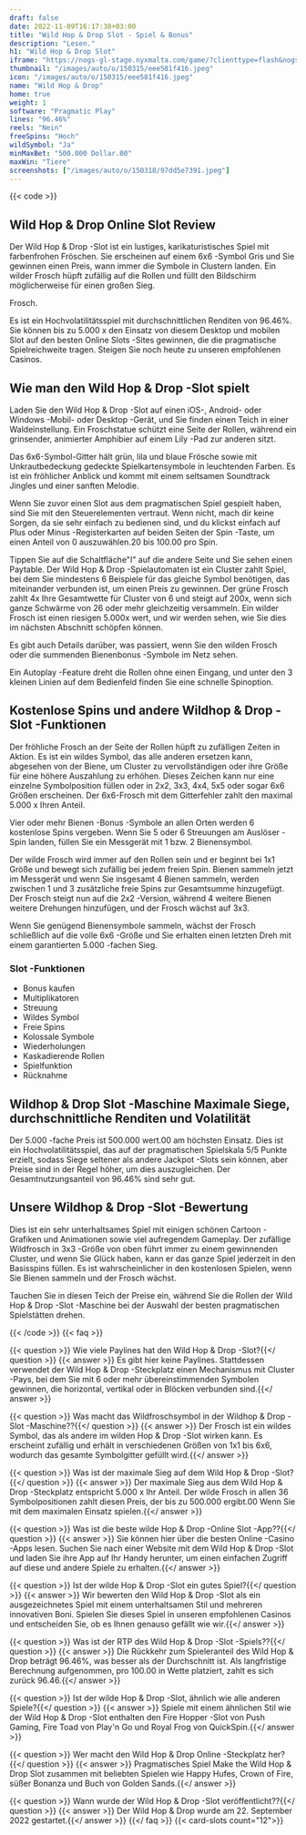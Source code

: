 ```yaml
---
draft: false
date: 2022-11-09T16:17:38+03:00
title: "Wild Hop & Drop Slot - Spiel & Bonus"
description: "Lesen."
h1: "Wild Hop & Drop Slot"
iframe: "https://nogs-gl-stage.nyxmalta.com/game/?clienttype=flash&nogscurrency=GBP&nogsgameid=1510281&nogslang=en_us&nogsmode=demo&nogsoperatorid=241"
thumbnail: "/images/auto/o/150315/eee581f416.jpeg"
icon: "/images/auto/o/150315/eee581f416.jpeg"
name: "Wild Hop & Drop"
home: true
weight: 1
software: "Pragmatic Play"
lines: "96.46%"
reels: "Nein"
freeSpins: "Hoch"
wildSymbol: "Ja"
minMaxBet: "500.000 Dollar.00"
maxWin: "Tiere"
screenshots: ["/images/auto/o/150318/97dd5e7391.jpeg"]
---
```


{{< code >}}<h2>Wild Hop & Drop Online Slot Review</h2><p>Der Wild Hop & Drop -Slot ist ein lustiges, karikaturistisches Spiel mit farbenfrohen Fröschen. Sie erscheinen auf einem 6x6 -Symbol Gris und Sie gewinnen einen Preis, wann immer die Symbole in Clustern landen. Ein wilder Frosch hüpft zufällig auf die Rollen und füllt den Bildschirm möglicherweise für einen großen Sieg.</p><p>Frosch.</p><p>Es ist ein Hochvolatilitätsspiel mit durchschnittlichen Renditen von 96.46%.  Sie können bis zu 5.000 x den Einsatz von diesem Desktop und mobilen Slot auf den besten Online Slots -Sites gewinnen, die die pragmatische Spielreichweite tragen. Steigen Sie noch heute zu unseren empfohlenen Casinos.</p><h2>Wie man den Wild Hop & Drop -Slot spielt</h2><p>Laden Sie den Wild Hop & Drop -Slot auf einen iOS-, Android- oder Windows -Mobil- oder Desktop -Gerät, und Sie finden einen Teich in einer Waldeinstellung. Ein Froschstatue schützt eine Seite der Rollen, während ein grinsender, animierter Amphibier auf einem Lily -Pad zur anderen sitzt.</p><p>Das 6x6-Symbol-Gitter hält grün, lila und blaue Frösche sowie mit Unkrautbedeckung gedeckte Spielkartensymbole in leuchtenden Farben. Es ist ein fröhlicher Anblick und kommt mit einem seltsamen Soundtrack Jingles und einer sanften Melodie.</p><p>Wenn Sie zuvor einen Slot aus dem pragmatischen Spiel gespielt haben, sind Sie mit den Steuerelementen vertraut. Wenn nicht, mach dir keine Sorgen, da sie sehr einfach zu bedienen sind, und du klickst einfach auf Plus oder Minus -Registerkarten auf beiden Seiten der Spin -Taste, um einen Anteil von 0 auszuwählen.20 bis 100.00 pro Spin.</p><p>Tippen Sie auf die Schaltfläche"I" auf die andere Seite und Sie sehen einen Paytable. Der Wild Hop & Drop -Spielautomaten ist ein Cluster zahlt Spiel, bei dem Sie mindestens 6 Beispiele für das gleiche Symbol benötigen, das miteinander verbunden ist, um einen Preis zu gewinnen. Der grüne Frosch zahlt 4x Ihre Gesamtwette für Cluster von 6 und steigt auf 200x, wenn sich ganze Schwärme von 26 oder mehr gleichzeitig versammeln. Ein wilder Frosch ist einen riesigen 5.000x wert, und wir werden sehen, wie Sie dies im nächsten Abschnitt schöpfen können.</p><p>Es gibt auch Details darüber, was passiert, wenn Sie den wilden Frosch oder die summenden Bienenbonus -Symbole im Netz sehen.</p><p>Ein Autoplay -Feature dreht die Rollen ohne einen Eingang, und unter den 3 kleinen Linien auf dem Bedienfeld finden Sie eine schnelle Spinoption.</p><h2>Kostenlose Spins und andere Wildhop & Drop -Slot -Funktionen</h2><p>Der fröhliche Frosch an der Seite der Rollen hüpft zu zufälligen Zeiten in Aktion. Es ist ein wildes Symbol, das alle anderen ersetzen kann, abgesehen von der Biene, um Cluster zu vervollständigen oder ihre Größe für eine höhere Auszahlung zu erhöhen. Dieses Zeichen kann nur eine einzelne Symbolposition füllen oder in 2x2, 3x3, 4x4, 5x5 oder sogar 6x6 Größen erscheinen. Der 6x6-Frosch mit dem Gitterfehler zahlt den maximal 5.000 x Ihren Anteil.</p><p>Vier oder mehr Bienen -Bonus -Symbole an allen Orten werden 6 kostenlose Spins vergeben. Wenn Sie 5 oder 6 Streuungen am Auslöser -Spin landen, füllen Sie ein Messgerät mit 1 bzw. 2 Bienensymbol.</p><p>Der wilde Frosch wird immer auf den Rollen sein und er beginnt bei 1x1 Größe und bewegt sich zufällig bei jedem freien Spin. Bienen sammeln jetzt im Messgerät und wenn Sie insgesamt 4 Bienen sammeln, werden zwischen 1 und 3 zusätzliche freie Spins zur Gesamtsumme hinzugefügt. Der Frosch steigt nun auf die 2x2 -Version, während 4 weitere Bienen weitere Drehungen hinzufügen, und der Frosch wächst auf 3x3.</p><p>Wenn Sie genügend Bienensymbole sammeln, wächst der Frosch schließlich auf die volle 6x6 -Größe und Sie erhalten einen letzten Dreh mit einem garantierten 5.000 -fachen Sieg.</p><h3>
Slot -Funktionen</h3><ul>
<li></span>
Bonus kaufen</li>
<li></span>
Multiplikatoren</li>
<li></span>
Streuung</li>
<li></span>
Wildes Symbol</li>
<li></span>
Freie Spins</li>
<li></span>
Kolossale Symbole</li>
<li></span>
Wiederholungen</li>
<li></span>
Kaskadierende Rollen</li>
<li></span>
Spielfunktion</li>
<li></span>
Rücknahme</li></ul><h2>Wildhop & Drop Slot -Maschine Maximale Siege, durchschnittliche Renditen und Volatilität</h2><p>Der 5.000 -fache Preis ist 500.000 wert.00 am höchsten Einsatz. Dies ist ein Hochvolatilitätsspiel, das auf der pragmatischen Spielskala 5/5 Punkte erzielt, sodass Siege seltener als andere Jackpot -Slots sein können, aber Preise sind in der Regel höher, um dies auszugleichen. Der Gesamtnutzungsanteil von 96.46% sind sehr gut.</p><h2>Unsere Wildhop & Drop -Slot -Bewertung</h2><p>Dies ist ein sehr unterhaltsames Spiel mit einigen schönen Cartoon -Grafiken und Animationen sowie viel aufregendem Gameplay. Der zufällige Wildfrosch in 3x3 -Größe von oben führt immer zu einem gewinnenden Cluster, und wenn Sie Glück haben, kann er das ganze Spiel jederzeit in den Basisspins füllen. Es ist wahrscheinlicher in den kostenlosen Spielen, wenn Sie Bienen sammeln und der Frosch wächst.</p><p>Tauchen Sie in diesen Teich der Preise ein, während Sie die Rollen der Wild Hop & Drop -Slot -Maschine bei der Auswahl der besten pragmatischen Spielstätten drehen.</p>
{{< /code >}}
{{< faq >}}

{{< question >}} Wie viele Paylines hat den Wild Hop & Drop -Slot?{{</ question >}}
{{< answer >}} Es gibt hier keine Paylines. Stattdessen verwendet der Wild Hop & Drop -Steckplatz einen Mechanismus mit Cluster -Pays, bei dem Sie mit 6 oder mehr übereinstimmenden Symbolen gewinnen, die horizontal, vertikal oder in Blöcken verbunden sind.{{</ answer >}}

{{< question >}} Was macht das Wildfroschsymbol in der Wildhop & Drop -Slot -Maschine??{{</ question >}}
{{< answer >}} Der Frosch ist ein wildes Symbol, das als andere im wilden Hop & Drop -Slot wirken kann. Es erscheint zufällig und erhält in verschiedenen Größen von 1x1 bis 6x6, wodurch das gesamte Symbolgitter gefüllt wird.{{</ answer >}}

{{< question >}} Was ist der maximale Sieg auf dem Wild Hop & Drop -Slot?{{</ question >}}
{{< answer >}} Der maximale Sieg aus dem Wild Hop & Drop -Steckplatz entspricht 5.000 x Ihr Anteil. Der wilde Frosch in allen 36 Symbolpositionen zahlt diesen Preis, der bis zu 500.000 ergibt.00 Wenn Sie mit dem maximalen Einsatz spielen.{{</ answer >}}

{{< question >}} Was ist die beste wilde Hop & Drop -Online Slot -App??{{</ question >}}
{{< answer >}} Sie können hier über die besten Online -Casino -Apps lesen. Suchen Sie nach einer Website mit dem Wild Hop & Drop -Slot und laden Sie ihre App auf Ihr Handy herunter, um einen einfachen Zugriff auf diese und andere Spiele zu erhalten.{{</ answer >}}

{{< question >}} Ist der wilde Hop & Drop -Slot ein gutes Spiel?{{</ question >}}
{{< answer >}} Wir bewerten den Wild Hop & Drop -Slot als ein ausgezeichnetes Spiel mit einem unterhaltsamen Stil und mehreren innovativen Boni. Spielen Sie dieses Spiel in unseren empfohlenen Casinos und entscheiden Sie, ob es Ihnen genauso gefällt wie wir.{{</ answer >}}

{{< question >}} Was ist der RTP des Wild Hop & Drop -Slot -Spiels??{{</ question >}}
{{< answer >}} Die Rückkehr zum Spieleranteil des Wild Hop & Drop beträgt 96.46%, was besser als der Durchschnitt ist. Als langfristige Berechnung aufgenommen, pro 100.00 in Wette platziert, zahlt es sich zurück 96.46.{{</ answer >}}

{{< question >}} Ist der wilde Hop & Drop -Slot, ähnlich wie alle anderen Spiele?{{</ question >}}
{{< answer >}} Spiele mit einem ähnlichen Stil wie der Wild Hop & Drop -Slot enthalten den Fire Hopper -Slot von Push Gaming, Fire Toad von Play'n Go und Royal Frog von QuickSpin.{{</ answer >}}

{{< question >}} Wer macht den Wild Hop & Drop Online -Steckplatz her?{{</ question >}}
{{< answer >}} Pragmatisches Spiel Make the Wild Hop & Drop Slot zusammen mit beliebten Spielen wie Happy Hufes, Crown of Fire, süßer Bonanza und Buch von Golden Sands.{{</ answer >}}

{{< question >}} Wann wurde der Wild Hop & Drop -Slot veröffentlicht??{{</ question >}}
{{< answer >}} Der Wild Hop & Drop wurde am 22. September 2022 gestartet.{{</ answer >}}
{{</ faq >}}
{{< card-slots count="12">}}